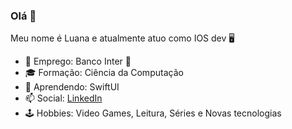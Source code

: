 ### Olá 👋

Meu nome é Luana e atualmente atuo como IOS dev 🖥
- 💼 Emprego: Banco Inter 🐷
- 🎓 Formação: Ciência da Computação
- 🌱 Aprendendo: SwiftUI
- 📫 Social: [LinkedIn](http://linkedin.com/in/luana-duarte-582115149)
- 🕹 Hobbies: Video Games, Leitura, Séries e Novas tecnologias

